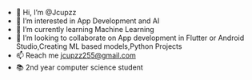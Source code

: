 - 👋 Hi, I’m @Jcupzz
- 👀 I’m interested in App Development and AI
- 🌱 I’m currently learning Machine Learning 
- 💞️ I’m looking to collaborate on App development in Flutter or Android Studio,Creating ML based models,Python Projects
- 📫 Reach me jcupzz255@gmail.com
- 📚 2nd year computer science student

<!---
Jcupzz/Jcupzz is a ✨ special ✨ repository because its `README.md` (this file) appears on your GitHub profile.
You can click the Preview link to take a look at your changes.
--->
